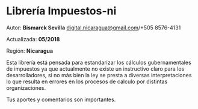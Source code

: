# Librería **Impuestos-ni**

Autor: **Bismarck Sevilla** <digital.nicaragua@gmail.com>/+505 8576-4131

Actualizada: **05/2018**

Región: **Nicaragua**

Esta librería está pensada para estandarizar los cálculos gubernamentales de impuestos ya que actualmente no existe un instructivo claro para los desarrolladores, si no más bien la ley se presta a diversas interpretaciones lo que resulta en errores en los procesos de calculo por distintas organizaciones.

Tus aportes y comentarios son importantes.